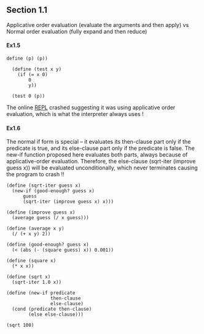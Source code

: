 ## Section 1.1

Applicative order evaluation (evaluate the arguments and then apply) vs
Normal order evaluation (fully expand and then reduce)

#### Ex1.5

```
define (p) (p))

  (define (test x y)
    (if (= x 0)
        0
        y))

  (test 0 (p))
```
The online [REPL](https://repl.it/@priteshshrivast/Ex15) crashed suggesting it was using applicative order evaluation, 
which is what the interpreter always uses !

#### Ex1.6

The normal if form is special – it evaluates its then-clause part only if the predicate is true, and its else-clause part only if the predicate is false. The new-if function proposed here evaluates both parts, always because of applicative-order evaluation. Therefore, the else-clause (sqrt-iter (improve guess x)) will be evaluated unconditionally, which never terminates causing the program to crash !!

```
(define (sqrt-iter guess x)
  (new-if (good-enough? guess x)
      guess
      (sqrt-iter (improve guess x) x)))

(define (improve guess x)
  (average guess (/ x guess)))

(define (average x y) 
  (/ (+ x y) 2))

(define (good-enough? guess x)
  (< (abs (- (square guess) x)) 0.001))

(define (square x)
  (* x x))

(define (sqrt x)
  (sqrt-iter 1.0 x))

(define (new-if predicate 
                then-clause 
                else-clause)
  (cond (predicate then-clause)
        (else else-clause)))

(sqrt 100)
```
